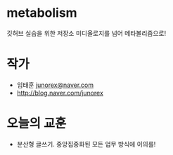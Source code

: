 # metabolism
깃허브 실습을 위한 저장소
미디올로지를 넘어 메타볼리즘으로!

# 작가
- 임태훈 <junorex@naver.com>
- http://blog.naver.com/junorex

# 오늘의 교훈
- 분산형 글쓰기. 중앙집중화된 모든 업무 방식에 이의를!
